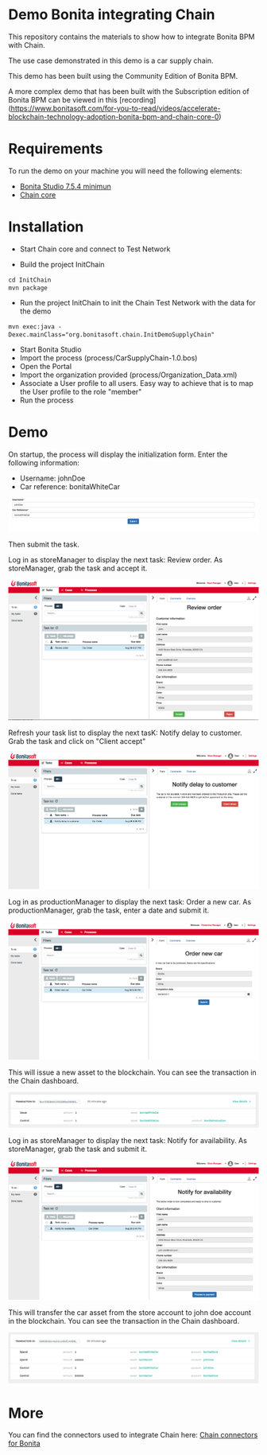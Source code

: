 # Demo Bonita integrating Chain

This repository contains the materials to show how to integrate Bonita BPM with Chain.

The use case demonstrated in this demo is a car supply chain. 

This demo has been built using the Community Edition of Bonita BPM. 

A more complex demo that has been built with the Subscription edition of Bonita BPM can be viewed in this [recording] (https://www.bonitasoft.com/for-you-to-read/videos/accelerate-blockchain-technology-adoption-bonita-bpm-and-chain-core-0)

# Requirements

To run the demo on your machine you will need the following elements:
* [Bonita Studio 7.5.4 minimun](www.bonitasoft.com/downloads-v2)
* [Chain core](https://chain.com)

# Installation

* Start Chain core and connect to Test Network

* Build the project InitChain
```
cd InitChain
mvn package
```

* Run the project InitChain to init the Chain Test Network with the data for the demo
```
mvn exec:java -Dexec.mainClass="org.bonitasoft.chain.InitDemoSupplyChain"
```

* Start Bonita Studio
* Import the process (process/CarSupplyChain-1.0.bos)
* Open the Portal
* Import the organization provided (process/Organization_Data.xml)
* Associate a User profile to all users. Easy way to achieve that is to map the User profile to the role "member"
* Run the process

# Demo

On startup, the process will display the initialization form. Enter the following information:
* Username: johnDoe
* Car reference: bonitaWhiteCar

![Demo 1](/images/Demo-1.png?raw=true)

Then submit the task. 

Log in as storeManager to display the next task: Review order. As storeManager, grab the task and accept it. 

![Demo 2](/images/Demo-2.png?raw=true)

Refresh your task list to display the next tasK: Notify delay to customer. Grab the task and click on "Client accept"

![Demo 3](/images/Demo-3.png?raw=true)

Log in as productionManager to display the next task: Order a new car. As productionManager, grab the task, enter a date and submit it. 

![Demo 4](/images/Demo-4.png?raw=true)

This will issue a new asset to the blockchain. You can see the transaction in the Chain dashboard. 

![Chain 1](/images/Chain-1.png?raw=true)

Log in as storeManager to display the next task: Notify for availability. As storeManager, grab the task and submit it.

![Demo 5](/images/Demo-5.png?raw=true)

This will transfer the car asset from the store account to john doe account in the blockchain. You can see the transaction in the Chain dashboard. 

![Chain 2](/images/Chain-2.png?raw=true)


# More

You can find the connectors used to integrate Chain here: [Chain connectors for Bonita](https://github.com/Bonitasoft-Community/bonita-connector-chain)
